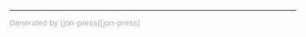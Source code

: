 ---
<p style="color:#aaa; font-size:10pt;">
Generated by [jon-press][jon-press]
</p>

[jon-press]: http://github.com/jtamir/jon-press
